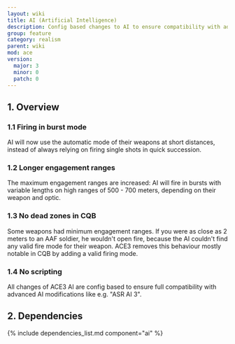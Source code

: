 ```yaml
---
layout: wiki
title: AI (Artificial Intelligence)
description: Config based changes to AI to ensure compatibility with advanced AI modifications.
group: feature
category: realism
parent: wiki
mod: ace
version:
  major: 3
  minor: 0
  patch: 0
---
```


## 1. Overview

### 1.1 Firing in burst mode
AI will now use the automatic mode of their weapons at short distances, instead of always relying on firing single shots in quick succession.

### 1.2 Longer engagement ranges
The maximum engagement ranges are increased: AI will fire in bursts with variable lengths on high ranges of 500 - 700 meters, depending on their weapon and optic.

### 1.3 No dead zones in CQB
Some weapons had minimum engagement ranges. If you were as close as 2 meters to an AAF soldier, he wouldn't open fire, because the AI couldn't find any valid fire mode for their weapon. ACE3 removes this behaviour mostly notable in CQB by adding a valid firing mode.

### 1.4 No scripting
All changes of ACE3 AI are config based to ensure full compatibility with advanced AI modifications like e.g. "ASR AI 3".

## 2. Dependencies

{% include dependencies_list.md component="ai" %}
